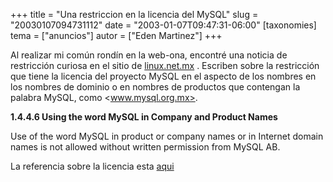 +++
title = "Una restriccion en la licencia del MySQL"
slug = "20030107094731112"
date = "2003-01-07T09:47:31-06:00"
[taxonomies]
tema = ["anuncios"]
autor = ["Eden Martinez"]
+++

Al realizar mi común rondín en la web-ona, encontré una noticia de
restricción curiosa en el sitio de
[linux.net.mx](http://www.linux.net.mx/modules.php?name=News&file=article&sid=177)
. Escriben sobre la restricción que tiene la licencia del proyecto MySQL
en el aspecto de los nombres en los nombres de dominio o en nombres de
productos que contengan la palabra MySQL, como <www.mysql.org.mx>.

**1.4.4.6 Using the word MySQL in Company and Product Names**

Use of the word MySQL in product or company names or in Internet domain
names is not allowed without written permission from MySQL AB.

La referencia sobre la licencia esta
[aqui](http://www.mysql.com/documentation/mysql/bychapter/manual_Introduction.html#Using_MySQL_word_in_company_and_product_names)
